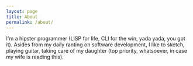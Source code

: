 ```yaml
---
layout: page
title: About
permalink: /about/
---
```


I'm a hipster programmer (LISP for life, CLI for the win, yada yada, you got it).
Asides from my daily ranting on software development, I like to sketch, playing guitar, taking care of my daughter (top priority, whatsoever, in case my wife is reading this).